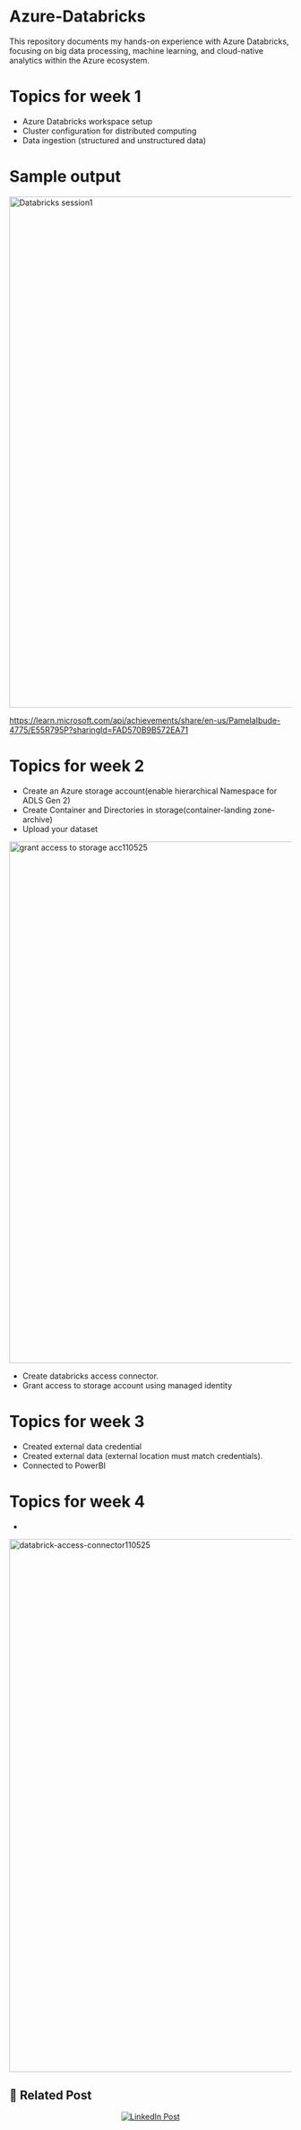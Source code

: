 # Azure-Databricks
This repository documents my hands-on experience with Azure Databricks, focusing on big data processing, machine learning, and cloud-native analytics within the Azure ecosystem.

# Topics for week 1 
- Azure Databricks workspace setup
- Cluster configuration for distributed computing
- Data ingestion (structured and unstructured data)

# Sample output

<img width="913" alt="Databricks session1" src="https://github.com/user-attachments/assets/ce490d58-8871-4f87-86b8-36f25cf13a4d" />

https://learn.microsoft.com/api/achievements/share/en-us/PamelaIbude-4775/E55R795P?sharingId=FAD570B9B572EA71
# Topics for week 2

- Create an Azure storage account(enable hierarchical Namespace for ADLS Gen 2)
- Create Container and Directories in storage(container-landing zone-archive)
- Upload your dataset
  
<img width="932" alt="grant access to storage acc110525" src="https://github.com/user-attachments/assets/836c923f-2121-42ab-885d-56a04a6cb4b5" />


- Create databricks access connector.
- Grant access to storage account using managed identity 

# Topics for week 3
- Created external data credential
- Created external data  (external location must match credentials).
- Connected to PowerBI

# Topics for week 4
- 



<img width="952" alt="databrick-access-connector110525" src="https://github.com/user-attachments/assets/02794f97-fac6-4e79-b3fb-b3538f8f9922" />


## 🔗 Related Post

<p align="center">
  <a href="https://www.linkedin.com/posts/ufuoma-ibude_azure-azuredatabricks-cloudcomputing-activity-7325055977861402624-8qRF?utm_source=share&utm_medium=member_desktop&rcm=ACoAACneqQ4B62VBtILp95lxqJ_qcXAgGi665pA">
    <img src="https://img.shields.io/badge/View%20on-LinkedIn-blue?logo=linkedin" alt="LinkedIn Post" />
  </a>
</p>


